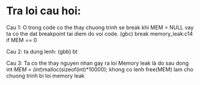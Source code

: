 # Tra loi cau hoi:

Cau 1:
O trong code co the thay chuong trinh se break khi MEM = NULL vay ta co the dat breakpoint tai diem do voi code.
(gbc) break memory_leak:c14 if MEM == 0

Cau 2:
ta dung lenh:
(gbb) bt

Cau 3: 
Ta co the thay nguyen nhan gay ra loi Memory leak là do sau dong 
int *MEM = (int*)malloc(sizeof(int)*10000);
khong co lenh free(MEM) lam cho chuong trinh bi loi memory leak
